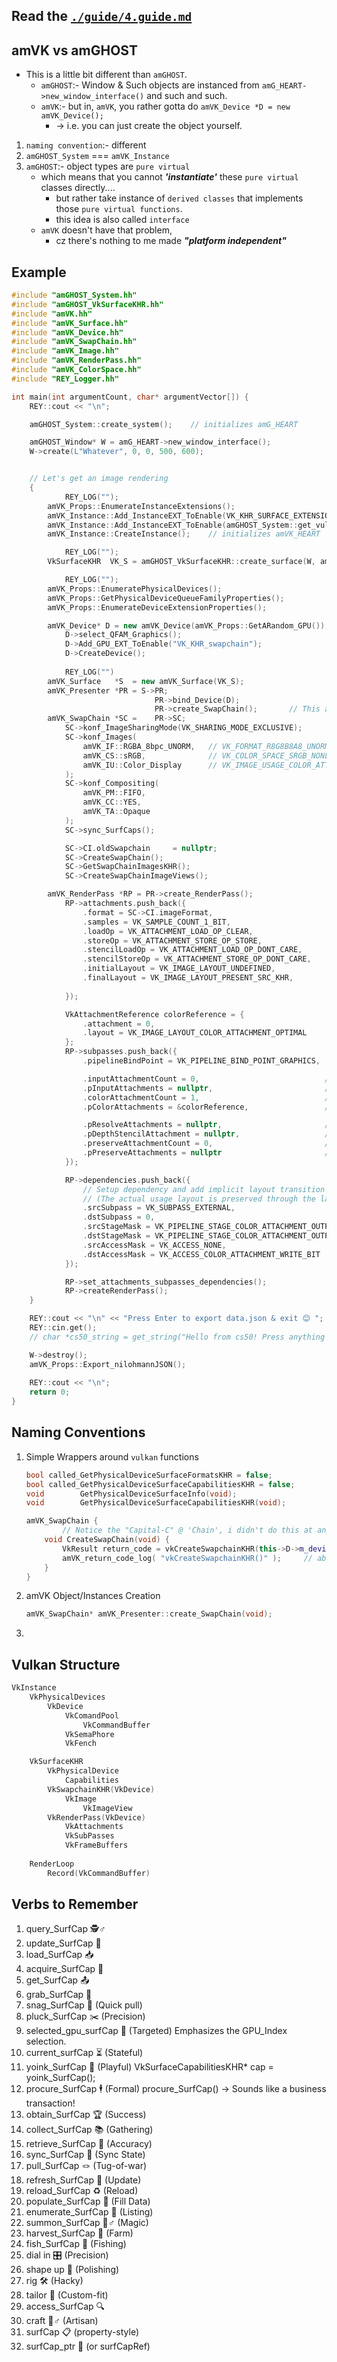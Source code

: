 ## Read the [`./guide/4.guide.md`](https://github.com/REYNEP/amGHOST/blob/main/amVK/guide/4.guide.md)

## amVK vs amGHOST
- This is a little bit different than `amGHOST`. 
    - `amGHOST`:- Window & Such objects are instanced from `amG_HEART->new_window_interface()` and such and such. 
    - `amVK`:- but in, `amVK`, you rather gotta do `amVK_Device *D = new amVK_Device();` 
        - -> i.e. you can just create the object yourself.
1. `naming convention`:- different
2. `amGHOST_System` === `amVK_Instance`
3. `amGHOST`:- object types are `pure virtual`
    - which means that you cannot _**'instantiate'**_ these `pure virtual` classes directly.... 
        - but rather take instance of `derived classes` that implements those `pure virtual functions`. 
        - this idea is also called `interface`
    - `amVK` doesn't have that problem, 
        - cz there's nothing to me made _**"platform independent"**_

## Example
```cpp
#include "amGHOST_System.hh"
#include "amGHOST_VkSurfaceKHR.hh"
#include "amVK.hh"
#include "amVK_Surface.hh"
#include "amVK_Device.hh"
#include "amVK_SwapChain.hh"
#include "amVK_Image.hh"
#include "amVK_RenderPass.hh"
#include "amVK_ColorSpace.hh"
#include "REY_Logger.hh"

int main(int argumentCount, char* argumentVector[]) {
    REY::cout << "\n";

    amGHOST_System::create_system();    // initializes amG_HEART

    amGHOST_Window* W = amG_HEART->new_window_interface();
    W->create(L"Whatever", 0, 0, 500, 600);


    // Let's get an image rendering
    {
            REY_LOG("");
        amVK_Props::EnumerateInstanceExtensions();
        amVK_Instance::Add_InstanceEXT_ToEnable(VK_KHR_SURFACE_EXTENSION_NAME);
        amVK_Instance::Add_InstanceEXT_ToEnable(amGHOST_System::get_vulkan_os_surface_ext_name());
        amVK_Instance::CreateInstance();    // initializes amVK_HEART

            REY_LOG("");
        VkSurfaceKHR  VK_S = amGHOST_VkSurfaceKHR::create_surface(W, amVK_Instance::s_vk);

            REY_LOG("");
        amVK_Props::EnumeratePhysicalDevices();
        amVK_Props::GetPhysicalDeviceQueueFamilyProperties();
        amVK_Props::EnumerateDeviceExtensionProperties();

        amVK_Device* D = new amVK_Device(amVK_Props::GetARandom_GPU());
            D->select_QFAM_Graphics();
            D->Add_GPU_EXT_ToEnable("VK_KHR_swapchain");
            D->CreateDevice();
        
            REY_LOG("")
        amVK_Surface   *S  = new amVK_Surface(VK_S);
        amVK_Presenter *PR = S->PR;
                                PR->bind_Device(D);
                                PR->create_SwapChain();       // This amVK_SwapChain is Bound to this amVK_Surface
        amVK_SwapChain *SC =    PR->SC;
            SC->konf_ImageSharingMode(VK_SHARING_MODE_EXCLUSIVE);
            SC->konf_Images(
                amVK_IF::RGBA_8bpc_UNORM,   // VK_FORMAT_R8G8B8A8_UNORM
                amVK_CS::sRGB,              // VK_COLOR_SPACE_SRGB_NONLINEAR_KHR
                amVK_IU::Color_Display      // VK_IMAGE_USAGE_COLOR_ATTACHMENT_BIT
            );
            SC->konf_Compositing(
                amVK_PM::FIFO,
                amVK_CC::YES,
                amVK_TA::Opaque
            );
            SC->sync_SurfCaps();

            SC->CI.oldSwapchain     = nullptr;
            SC->CreateSwapChain();
            SC->GetSwapChainImagesKHR();
            SC->CreateSwapChainImageViews();

        amVK_RenderPass *RP = PR->create_RenderPass(); 
            RP->attachments.push_back({
                .format = SC->CI.imageFormat,                                   // Use the color format selected by the swapchain
                .samples = VK_SAMPLE_COUNT_1_BIT,                               // We don't use multi sampling in this example
                .loadOp = VK_ATTACHMENT_LOAD_OP_CLEAR,                          // Clear this attachment at the start of the render pass
                .storeOp = VK_ATTACHMENT_STORE_OP_STORE,                        // Keep its contents after the render pass is finished (for displaying it)
                .stencilLoadOp = VK_ATTACHMENT_LOAD_OP_DONT_CARE,               // Similar to loadOp, but for stenciling (we don't use stencil here)
                .stencilStoreOp = VK_ATTACHMENT_STORE_OP_DONT_CARE,             // Similar to storeOp, but for stenciling (we don't use stencil here)
                .initialLayout = VK_IMAGE_LAYOUT_UNDEFINED,                     // Layout at render pass start. Initial doesn't matter, so we use undefined
                .finalLayout = VK_IMAGE_LAYOUT_PRESENT_SRC_KHR,                 // Layout to which the attachment is transitioned when the render pass is finished
                                                                                // As we want to present the color attachment, we transition to PRESENT_KHR
            });

            VkAttachmentReference colorReference = {
                .attachment = 0,
                .layout = VK_IMAGE_LAYOUT_COLOR_ATTACHMENT_OPTIMAL
            };
            RP->subpasses.push_back({
                .pipelineBindPoint = VK_PIPELINE_BIND_POINT_GRAPHICS,

                .inputAttachmentCount = 0,                            // Input attachments can be used to sample from contents of a previous subpass
                .pInputAttachments = nullptr,                         // (Input attachments not used by this example)
                .colorAttachmentCount = 1,                            // Subpass uses one color attachment
                .pColorAttachments = &colorReference,                 // Reference to the color attachment in slot 0

                .pResolveAttachments = nullptr,                       // Resolve attachments are resolved at the end of a sub pass and can be used for e.g. multi sampling
                .pDepthStencilAttachment = nullptr,                   // (Depth attachments not used by this sample)
                .preserveAttachmentCount = 0,                         // Preserved attachments can be used to loop (and preserve) attachments through subpasses
                .pPreserveAttachments = nullptr                       // (Preserve attachments not used by this example)
            });

            RP->dependencies.push_back({
                // Setup dependency and add implicit layout transition from final to initial layout for the color attachment.
                // (The actual usage layout is preserved through the layout specified in the attachment reference).
                .srcSubpass = VK_SUBPASS_EXTERNAL,
                .dstSubpass = 0,
                .srcStageMask = VK_PIPELINE_STAGE_COLOR_ATTACHMENT_OUTPUT_BIT,
                .dstStageMask = VK_PIPELINE_STAGE_COLOR_ATTACHMENT_OUTPUT_BIT,
                .srcAccessMask = VK_ACCESS_NONE,
                .dstAccessMask = VK_ACCESS_COLOR_ATTACHMENT_WRITE_BIT | VK_ACCESS_COLOR_ATTACHMENT_READ_BIT,
            });

            RP->set_attachments_subpasses_dependencies();
            RP->createRenderPass();
    }

    REY::cout << "\n" << "Press Enter to export data.json & exit 😊 ";
    REY::cin.get();
    // char *cs50_string = get_string("Hello from cs50! Press anything to end! ");

    W->destroy();
    amVK_Props::Export_nilohmannJSON();
    
    REY::cout << "\n";
    return 0;
}


```

## Naming Conventions
1. Simple Wrappers around `vulkan` functions
    ```cpp
    bool called_GetPhysicalDeviceSurfaceFormatsKHR = false;
    bool called_GetPhysicalDeviceSurfaceCapabilitiesKHR = false;
    void        GetPhysicalDeviceSurfaceInfo(void);
    void        GetPhysicalDeviceSurfaceCapabilitiesKHR(void);

    amVK_SwapChain {
            // Notice the "Capital-C" @ 'Chain', i didn't do this at any other functions
        void CreateSwapChain(void) {
            VkResult return_code = vkCreateSwapchainKHR(this->D->m_device, &CI, nullptr, &this->SC);
            amVK_return_code_log( "vkCreateSwapchainKHR()" );     // above variable "return_code" can't be named smth else
        }
    }
    ```
2. amVK Object/Instances Creation
    ```cpp
    amVK_SwapChain* amVK_Presenter::create_SwapChain(void);
    ```
3. 


## Vulkan Structure
```cpp
VkInstance 
    VkPhysicalDevices
        VkDevice
            VkComandPool
                VkCommandBuffer
            VkSemaPhore
            VkFench

    VkSurfaceKHR
        VkPhysicalDevice
            Capabilities
        VkSwapchainKHR(VkDevice)
            VkImage
                VkImageView
        VkRenderPass(VkDevice)
            VkAttachments
            VkSubPasses
            VkFrameBuffers
    
    RenderLoop
        Record(VkCommandBuffer)
```

## Verbs to Remember
1. query_SurfCap 🕵️♂️
2. update_SurfCap 🔄
3. load_SurfCap 📥
4. acquire_SurfCap 🔗
5. get_SurfCap 📤
6. grab_SurfCap	👐
7. snag_SurfCap	🎣 (Quick pull)
8. pluck_SurfCap	✂️ (Precision)
9. selected_gpu_surfCap	🎯 (Targeted)	Emphasizes the GPU_Index selection.
10. current_surfCap	⏳ (Stateful)
11. yoink_SurfCap	🦄 (Playful)	VkSurfaceCapabilitiesKHR* cap = yoink_SurfCap();
12. procure_SurfCap	🕴️ (Formal)	procure_SurfCap() → Sounds like a business transaction!
13. obtain_SurfCap	🏆 (Success)
14. collect_SurfCap	📚 (Gathering)
15. retrieve_SurfCap	🎯 (Accuracy)
16. sync_SurfCap	🔄 (Sync State)
17. pull_SurfCap	🪢 (Tug-of-war)
18. refresh_SurfCap	💫 (Update)
19. reload_SurfCap	♻️ (Reload)
20. populate_SurfCap	🌱 (Fill Data)
21. enumerate_SurfCap	📇 (Listing)
22. summon_SurfCap	🧙♂️ (Magic)
23. harvest_SurfCap	🌾 (Farm)
24. fish_SurfCap	🎣 (Fishing)
25. dial in	🎛️ (Precision)
26. shape up	🌟 (Polishing)
27. rig	🛠️ (Hacky)
28. tailor	👗 (Custom-fit)
29. access_SurfCap 🔍
30. craft	🧙♂️ (Artisan)
31. surfCap 📋 (property-style)
32. surfCap_ptr 🎯 (or surfCapRef)
